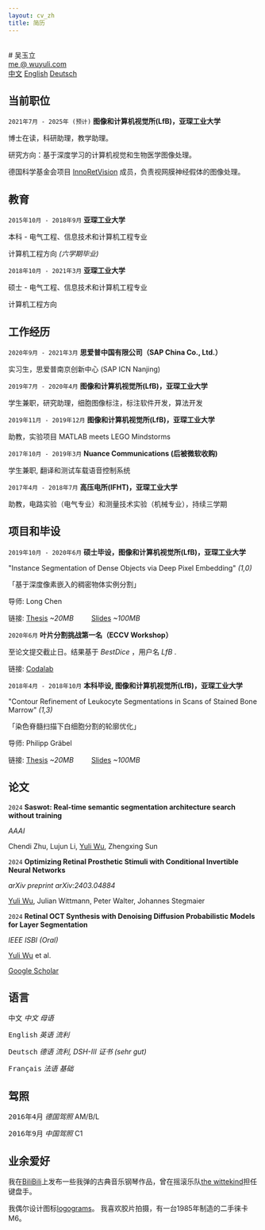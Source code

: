 ```yaml
---
layout: cv_zh
title: 简历
---
```


<br />
# 吴玉立
<div id="webaddress">
<a href="mailto:me@wuyuli.com">me @ wuyuli.com</a>
<!--( have a try, it really works 😹 )</p> -->
</div>

<div id="language">
<span><a href="https://yuliwu.github.io/cv/zh/">中文</a></span>
<span><a href="https://yuliwu.github.io/cv/">English</a></span>
<span><a href="https://yuliwu.github.io/cv/de/">Deutsch</a></span>
<!--<span><a href="https://yuliwu.github.io/cv/print/" target="_blank"><img src="https://img.icons8.com/metro/26/000000/print.png" alt="Printable" ></a></span>-->
</div>

## 当前职位

`2021年7月 - 2025年 (预计)`
__图像和计算机视觉所(LfB)，亚琛工业大学__

博士在读，科研助理，教学助理。

研究方向：基于深度学习的计算机视觉和生物医学图像处理。

德国科学基金会项目&nbsp;<a href="http://rtg2610.org" target="_blank">InnoRetVision</a>&nbsp;成员，负责视网膜神经假体的图像处理。


## 教育

`2015年10月 - 2018年9月`
__亚琛工业大学__

本科 - 电气工程、信息技术和计算机工程专业

计算机工程方向  *(六学期毕业)*

`2018年10月 - 2021年3月`
__亚琛工业大学__

硕士 - 电气工程、信息技术和计算机工程专业

计算机工程方向

## 工作经历

`2020年9月 - 2021年3月`
__思爱普中国有限公司（SAP China Co., Ltd.）__

实习生，思爱普南京创新中心 (SAP ICN Nanjing)

`2019年7月 - 2020年4月`
__图像和计算机视觉所(LfB)，亚琛工业大学__

学生兼职，研究助理，细胞图像标注，标注软件开发，算法开发

`2019年11月 - 2019年12月`
__图像和计算机视觉所(LfB)，亚琛工业大学__

助教，实验项目 MATLAB meets LEGO Mindstorms

`2017年10月 - 2019年3月`
__Nuance Communications (后被微软收购)__

学生兼职, 翻译和测试车载语音控制系统

`2017年4月 - 2018年7月`
__高压电所(IFHT)，亚琛工业大学__

助教，电路实验（电气专业）和测量技术实验（机械专业），持续三学期


## 项目和毕设

`2019年10月 - 2020年6月`
__硕士毕设，图像和计算机视觉所(LfB)，亚琛工业大学__

"Instance Segmentation of Dense Objects via Deep Pixel Embedding" *(1,0)*

「基于深度像素嵌入的稠密物体实例分割」

导师: Long Chen

链接:  <a href="https://yuliwu.github.io/cloud/ma/Thesis.pdf" target="_blank">Thesis</a> *&#126;20MB* &emsp;&emsp; <a href="https://yuliwu.github.io/cloud/ma/final_slides/" target="_blank">Slides</a> *&#126;100MB*


`2020年6月`
__叶片分割挑战第一名（ECCV Workshop）__

至论文提交截止日。结果基于 *BestDice* ，用户名 *LfB* .

链接: <a href="https://competitions.codalab.org/competitions/18405#results" target="_blank">Codalab</a>


`2018年4月 - 2018年10月`
__本科毕设, 图像和计算机视觉所(LfB)，亚琛工业大学__

"Contour Refinement of Leukocyte Segmentations in Scans of Stained Bone Marrow" *(1,3)*

「染色脊髓扫描下白细胞分割的轮廓优化」

导师: Philipp Gräbel

链接: <a href="https://yuliwu.github.io/cloud/ba/Thesis.pdf" target="_blank">Thesis</a> *&#126;20MB* &emsp;&emsp; <a href="https://yuliwu.github.io/cloud/ba-slides/" target="_blank">Slides</a> *&#126;100MB*


## 论文

`2024`
__Saswot: Real-time semantic segmentation architecture search without training__

*AAAI*

Chendi Zhu, Lujun Li, <u>Yuli Wu</u>, Zhengxing Sun

`2024`
__Optimizing Retinal Prosthetic Stimuli with Conditional Invertible Neural Networks__

*arXiv preprint arXiv:2403.04884*

<u>Yuli Wu</u>, Julian Wittmann, Peter Walter, Johannes Stegmaier

`2024`
__Retinal OCT Synthesis with Denoising Diffusion Probabilistic Models for Layer Segmentation__

*IEEE ISBI (Oral)*

<u>Yuli Wu</u> et al.

<a href="https://scholar.google.de/citations?hl=en&user=qlun0AgAAAAJ&view_op=list_works&sortby=pubdate" target="_blank">Google Scholar</a>  



## 语言
<tt>中文</tt>
<var>中文</var> <i>母语</i>

<tt>English</tt>
<var>英语</var>  <i>流利</i>

<tt>Deutsch</tt>
<var>德语</var> <i>流利, DSH-III 证书 *(sehr gut)*</i>

<tt>Français</tt>
<var>法语</var> <i>基础</i>


## 驾照
<tt>2016年4月</tt>
<var>德国驾照</var> <ii>AM/B/L</ii>

<tt>2016年9月</tt>
<var>中国驾照</var> <ii>C1</ii>

## 业余爱好

我在<a href="https://space.bilibili.com/8105962/" target="_blank">BiliBili</a>上发布一些我弹的古典音乐钢琴作品，曾在摇滚乐队<a href="https://thewittekind.github.io/" target="_blank">the wittekind</a>担任键盘手。

我偶尔设计图标<a href="https://yuliwu.notion.site/Logogram-Portfolio-65cfca3dacb94b2893449957a2c7a3af" target="_blank">logograms</a>。 我喜欢胶片拍摄，有一台1985年制造的二手徕卡M6。


<br />
<br />
<br />
<br />
<!--
Last updated: May 2024 -->
